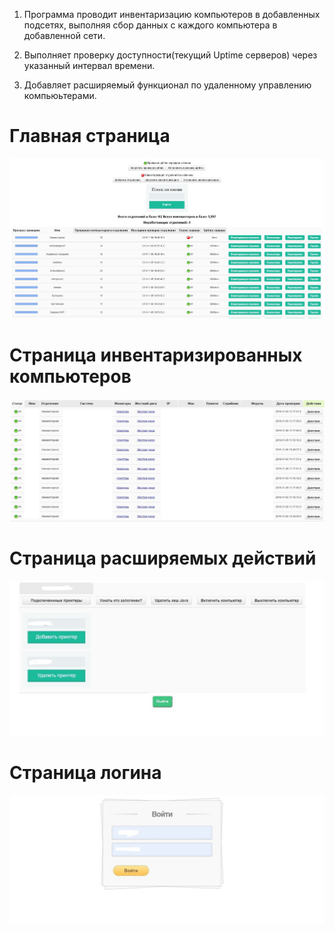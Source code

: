 1) Программа проводит инвентаризацию компьютеров в добавленных подсетях, выполняя сбор данных с каждого компьютера в добавленной сети.

2) Выполняет проверку доступности(текущий Uptime серверов) через указанный интервал времени.

3) Добавляет расширяемый функционал по удаленному управлению компьюьтерами.

# Главная страница
![alt text](/ScreensProject/1.jpg "Главная страница")
# Страница инвентаризированных компьютеров
![alt text](/ScreensProject/4.jpg "инвентаризированных компьютеров")
# Страница расширяемых действий
![alt text](/ScreensProject/2.jpg "Страница действий")
# Страница логина
![alt text](/ScreensProject/3.jpg "Страница логина")
